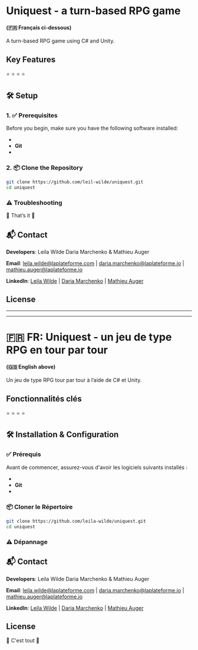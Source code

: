 # Uniquest - a turn-based RPG game
#### (🇫🇷 Français ci-dessous)

A turn-based RPG game using C# and Unity.

## Key Features

⭐ 
⭐ 
⭐ 
⭐ 

## 🛠 Setup

### 1. ✅ Prerequisites

Before you begin, make sure you have the following software installed:

- 
- **Git**
- 

### 2. 📦 Clone the Repository

``` bash
git clone https://github.com/leil-wilde/uniquest.git
cd uniquest
```

### ⚠️ Troubleshooting


🎉 That’s it 🎉

## 📬 Contact
**Developers**: Leila Wilde Daria Marchenko & Mathieu Auger

**Email**: [leila.wilde@laplateforme.com](mailto:leila.wilde@laplateforme.com) | [daria.marchenko@laplateforme.io](mailto:daria.marchenko@laplateforme.io)
| [mathieu.auger@laplateforme.io](mailto:mathieu.auger@laplateforme.io)

**LinkedIn**: [Leila Wilde](https://www.linkedin.com/in/leila-wilde/) | [Daria Marchenko](https://www.linkedin.com/in/daria/) | [Mathieu Auger](https://www.linkedin.com/in/mathieu/)

## License


---
---

#  🇫🇷 FR: Uniquest -  un jeu de type RPG en tour par tour
#### (🇬🇧 English above)

Un jeu de type RPG tour par tour à l’aide de C# et Unity. 

## Fonctionnalités clés

⭐ 
⭐ 
⭐ 
⭐ 

## 🛠 Installation & Configuration

### ✅ Prérequis

Avant de commencer, assurez-vous d'avoir les logiciels suivants installés :

- 
- **Git**
- 

### 📦 Cloner le Répertoire

``` bash
git clone https://github.com/leila-wilde/uniquest.git
cd uniquest
```


### ⚠️ Dépannage

## 📬 Contact
**Developers**: Leila Wilde Daria Marchenko & Mathieu Auger

**Email**: [leila.wilde@laplateforme.com](mailto:leila.wilde@laplateforme.com) | [daria.marchenko@laplateforme.io](mailto:daria.marchenko@laplateforme.io)
| [mathieu.auger@laplateforme.io](mailto:mathieu.auger@laplateforme.io)

**LinkedIn**: [Leila Wilde](https://www.linkedin.com/in/leila-wilde/) | [Daria Marchenko](https://www.linkedin.com/in/daria/) | [Mathieu Auger](https://www.linkedin.com/in/mathieu/)

## License



🎉 C'est tout 🎉